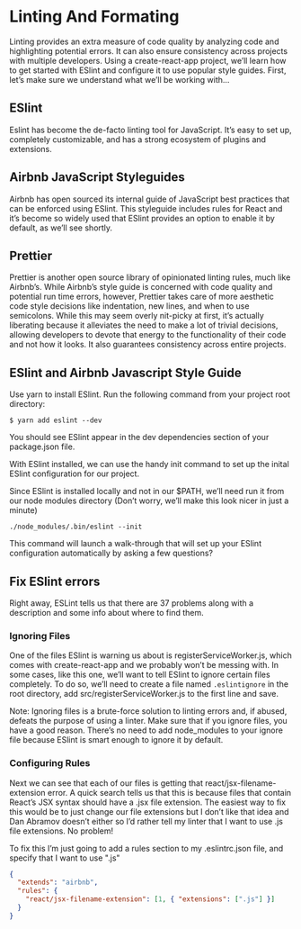 # Linting And Formating

Linting provides an extra measure of code quality by analyzing code and highlighting potential errors. It can also ensure consistency across projects with multiple developers. Using a create-react-app project, we’ll learn how to get started with ESlint and configure it to use popular style guides. First, let’s make sure we understand what we’ll be working with…

## ESlint

Eslint has become the de-facto linting tool for JavaScript. It’s easy to set up, completely customizable, and has a strong ecosystem of plugins and extensions.

## Airbnb JavaScript Styleguides

Airbnb has open sourced its internal guide of JavaScript best practices that can be enforced using ESlint. This styleguide includes rules for React and it’s become so widely used that ESlint provides an option to enable it by default, as we’ll see shortly.

## Prettier

Prettier is another open source library of opinionated linting rules, much like Airbnb’s. While Airbnb’s style guide is concerned with code quality and potential run time errors, however, Prettier takes care of more aesthetic code style decisions like indentation, new lines, and when to use semicolons. While this may seem overly nit-picky at first, it’s actually liberating because it alleviates the need to make a lot of trivial decisions, allowing developers to devote that energy to the functionality of their code and not how it looks. It also guarantees consistency across entire projects.

## ESlint and Airbnb Javascript Style Guide

Use yarn to install ESlint. Run the following command from your project root directory:

`$ yarn add eslint --dev`

You should see ESlint appear in the dev dependencies section of your package.json file.

With ESlint installed, we can use the handy init command to set up the inital ESlint configuration for our project.

Since ESlint is installed locally and not in our $PATH, we’ll need run it from our node modules directory (Don’t worry, we’ll make this look nicer in just a minute)

`./node_modules/.bin/eslint --init`

This command will launch a walk-through that will set up your ESlint configuration automatically by asking a few questions?

## Fix ESlint errors

Right away, ESLint tells us that there are 37 problems along with a description and some info about where to find them.

### Ignoring Files

One of the files ESlint is warning us about is registerServiceWorker.js, which comes with create-react-app and we probably won’t be messing with. In some cases, like this one, we’ll want to tell ESlint to ignore certain files completely. To do so, we’ll need to create a file named `.eslintignore` in the root directory, add src/registerServiceWorker.js to the first line and save.

Note: Ignoring files is a brute-force solution to linting errors and, if abused, defeats the purpose of using a linter. Make sure that if you ignore files, you have a good reason. There’s no need to add node_modules to your ignore file because ESlint is smart enough to ignore it by default.

### Configuring Rules

Next we can see that each of our files is getting that react/jsx-filename-extension error. A quick search tells us that this is because files that contain React’s JSX syntax should have a .jsx file extension. The easiest way to fix this would be to just change our file extensions but I don’t like that idea and Dan Abramov doesn’t either so I’d rather tell my linter that I want to use .js file extensions. No problem!

To fix this I’m just going to add a rules section to my .eslintrc.json file, and specify that I want to use ".js"

```json
{
  "extends": "airbnb",
  "rules": {
    "react/jsx-filename-extension": [1, { "extensions": [".js"] }]
  }
}
```
